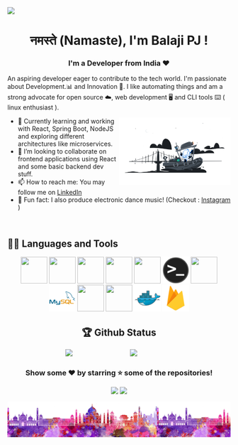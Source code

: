 ![](https://raw.githubusercontent.com/halfrost/halfrost/master/icons/header_.png)

<h1 align="center"> नमस्ते (Namaste), I'm Balaji PJ  ! </h1>

<h3 align="center">I'm a Developer from India ❤</h3>

An aspiring developer eager to contribute to the tech world. I'm passionate about Development.:bar_chart: and Innovation :construction:. I like automating things and am a strong advocate for open source ☁️, web development 🖥️ and CLI tools ⌨️ ( linux enthusiast ).

<img width="50%" align="right" alt="Github Image" src="https://raw.githubusercontent.com/Manas1820/Manas1820/master/profile-first-pr-dark.svg" />

- 🌱 Currently learning and working with React, Spring Boot, NodeJS and exploring different architectures like microservices.
- 👯 I’m looking to collaborate on frontend applications using React and some basic backend dev stuff.
- 📫 How to reach me: You may follow me on [LinkedIn](https://www.linkedin.com/in/balaji-pj-ba8a83217/)
- 🎵 Fun fact: I also produce electronic dance music! (Checkout : [Instagram](https://www.instagram.com/bla_music_/) )
<br />

## 👨‍💻 Languages and Tools

<div align="center">
  
<img src="https://github.com/Subhampreet/Subhampreet/blob/master/logos/c++.png?raw=true" height="60" width="60">
<img src="https://github.com/Subhampreet/Subhampreet/blob/master/logos/JS.png?raw=true" height="60" width="60">
<img src="https://cdn.iconscout.com/icon/free/png-512/node-js-1174925.png" height="60" width="60">
<img src="https://github.com/Subhampreet/Subhampreet/blob/master/logos/css.png?raw=true" height="60" width="60">
<img src="https://github.com/Subhampreet/Subhampreet/blob/master/logos/html.png?raw=true" height="60" width="60">
<img height="60" width="60" src="https://raw.githubusercontent.com/github/explore/80688e429a7d4ef2fca1e82350fe8e3517d3494d/topics/terminal/terminal.png">
<img src="https://img.icons8.com/color/452/mongodb.png" height="60" width="60">
<img src="https://github.com/devicons/devicon/blob/master/icons/mysql/mysql-original-wordmark.svg" height="60" width="60">
<img src="https://github.com/Subhampreet/Subhampreet/blob/master/logos/git.png?raw=true" height="60" width="60">
<img src="https://github.com/Subhampreet/Subhampreet/blob/master/logos/vs.png?raw=true" height="60" width="60">
<img src="https://github.com/devicons/devicon/blob/master/icons/docker/docker-original.svg" height="60" width="60">
<img height="60" width="60" src="https://raw.githubusercontent.com/github/explore/80688e429a7d4ef2fca1e82350fe8e3517d3494d/topics/firebase/firebase.png">

  <br >

## 🏆 Github Status
  
<img  src="https://github-readme-stats.vercel.app/api?username=dystopiadroid&show_icons=true&hide_border=true&theme=dark" width="45%" align="right" >

<img  src="https://github-readme-streak-stats.herokuapp.com/?user=dystopiadroid&theme=dark" width="45%" >

<br>

<div align="center">
  
### Show some ❤️ by starring ⭐ some of the repositories!

  [<img src="https://img.shields.io/badge/linkedin-%230077B5.svg?&style=for-the-badge&logo=linkedin&logoColor=white">](https://www.linkedin.com/in/balaji-pj-ba8a83217/)
[<img src="https://img.shields.io/badge/instagram-%23E4405F.svg?&style=for-the-badge&logo=instagram&logoColor=white">](https://www.instagram.com/bla_music_/)
  
</div>

![](https://github.com/Manas1820/Manas1820/raw/master/footer.png)
